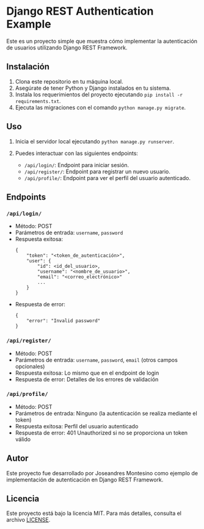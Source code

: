 
# Django REST Authentication Example

Este es un proyecto simple que muestra cómo implementar la autenticación de usuarios utilizando Django REST Framework.

## Instalación

1. Clona este repositorio en tu máquina local.
2. Asegúrate de tener Python y Django instalados en tu sistema.
3. Instala los requerimientos del proyecto ejecutando `pip install -r requirements.txt`.
4. Ejecuta las migraciones con el comando `python manage.py migrate`.

## Uso

1. Inicia el servidor local ejecutando `python manage.py runserver`.
2. Puedes interactuar con las siguientes endpoints:

   - `/api/login/`: Endpoint para iniciar sesión.
   - `/api/register/`: Endpoint para registrar un nuevo usuario.
   - `/api/profile/`: Endpoint para ver el perfil del usuario autenticado.

## Endpoints

### `/api/login/`

- Método: POST
- Parámetros de entrada: `username`, `password`
- Respuesta exitosa:
  ```
  {
      "token": "<token_de_autenticación>",
      "user": {
          "id": <id_del_usuario>,
          "username": "<nombre_de_usuario>",
          "email": "<correo_electrónico>"
          ...
      }
  }
  ```
- Respuesta de error: 
  ```
  {
      "error": "Invalid password"
  }
  ```
  
### `/api/register/`

- Método: POST
- Parámetros de entrada: `username`, `password`, `email` (otros campos opcionales)
- Respuesta exitosa: Lo mismo que en el endpoint de login
- Respuesta de error: Detalles de los errores de validación
  
### `/api/profile/`

- Método: POST
- Parámetros de entrada: Ninguno (la autenticación se realiza mediante el token)
- Respuesta exitosa: Perfil del usuario autenticado
- Respuesta de error: 401 Unauthorized si no se proporciona un token válido
  
## Autor

Este proyecto fue desarrollado por Joseandres Montesino como ejemplo de implementación de autenticación en Django REST Framework.

## Licencia

Este proyecto está bajo la licencia MIT. Para más detalles, consulta el archivo [LICENSE](LICENSE).


